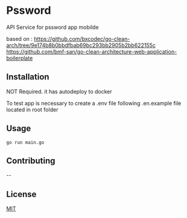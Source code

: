 # Pssword

API Service for pssword app mobilde

based on :
    https://github.com/bxcodec/go-clean-arch/tree/9e174b8b0bbdfbab69bc293bb2905b2bb622155c
    https://github.com/bmf-san/go-clean-architecture-web-application-boilerplate


## Installation

NOT Required. it has autodeploy to docker

To test app is necessary to create a .env file following .en.example file located in root folder

## Usage

```golang
go run main.go
```

## Contributing
--

## License
[MIT](https://choosealicense.com/licenses/mit/)